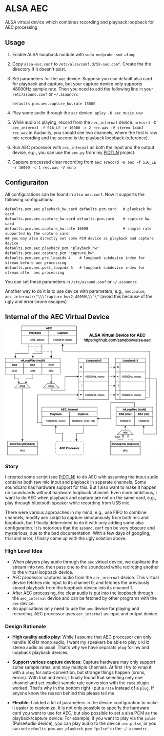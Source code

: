 # ALSA AEC
ALSA virtual device which combines recording and playback loopback for AEC processing

## Usage
1. Enable ALSA loopback module with `sudo modprobe snd-aloop`

2. Copy `alsa-aec.conf` to `/etc/alsa/conf.d/50-aec.conf`. Create the the directory if it doesn't exist.

3. Set parameters for the `aec` device. Suppose you use default alsa card for playback and capture, but your capture device only supports 48000Hz sample rate. Then you need to add the following line in your `/etc/asound.conf` or `~/.asoundrc`

   ```
   defaults.pcm.aec.capture_hw.rate 16000
   ```

3. Play some audio through the `aec` device: `aplay -D aec music.wav`
4. While audio is playing, record from the `aec_internal` device: `arecord -D aec_internal -f S16_LE -r 16000 -c 2 rec.wav -V stereo`. Load `rec.wav` in Audacity, you should see two channels, where the first is raw mic recording and the second is the playback loopback (reference).
5. Run AEC processor with `aec_internal` as both the input and the output device, e.g., you can use the `aec.py` from my [PiDTLN](https://github.com/SaneBow/PiDTLN) project.
6. Capture processed clear recording from `aec`: `arecord -D aec -f S16_LE -r 16000 -c 1 rec.wav -V mono`

## Configuraiton

All configurations can be found in `alsa-aec.conf`. Now it supports the following configuations:

```
defaults.pcm.aec.playback_hw.card defaults.pcm.card   # playback hw card 
defaults.pcm.aec.capture_hw.card defaults.pcm.card    # capture hw card
defaults.pcm.aec.capture_hw.rate 16000                # sample rate supported by the capture card
## you may also directly set some PCM device as playback and capture device
defaults.pcm.aec.playback_pcm "playback_hw"      
defaults.pcm.aec.capture_pcm "capture_hw"             
defaults.pcm.aec.pre_loopidx 4    # loopback subdevice index for stream before aec processing
defaults.pcm.aec.post_loopidx 5   # loopback subdevice index for stream after aec processing
```

You can set these parameters in `/etc/asound.conf` or `~/.asoundrc`

Another way to do it is to use device with parameters, e.g., `aec:pulse`, `aec_internal:\"\\\"capture_hw:2,48000\\\"\"`  (avoid this because of the ugly and error-prone escapes)

## Internal of the AEC Virtual Device

![workflow](workflow.png)

### Story

I created some script (see [PiDTLN](https://github.com/SaneBow/PiDTLN)) to do AEC with assuming the input audio contains both raw mic input and playback in separate channels. Some soundcard has hardware support for this. But I also want to make it happen on soundcards without hardware loopback channel. Even more ambitious, I want to do AEC when playback and capture are not on the same card, e.g., play through bluetooth speaker while recording from USB mic.

There were various approaches in my mind, e.g., use FIFO to combine channels, modify aec script to capture simutanously from both mic and loopback, but I finally determined to do it with only adding some alsa configuration. It is notorious that the `asound.conf` can be very obscure and mysterious, due to the bad documentation. With a few days of googling, trial and error, I finally came up with the ugly solution above.

### High Level Idea

* When players play audio through the `aec` virtual device, we duplicate the stream into two, then pass one to the soundcard while redircting another to the virtual loopback device.
* AEC processor captures audio from the `aec_internal` device. This virtual device fetches mic input to its channel 0, and fetches the previously stored playback from the loopback device into its channel 1.
* After AEC processing, the clear audio is put into the loopback through the `aec_internal` device and can be fetched by other programs with the `aec` device.
* So applications only need to use the `aec` device for playing and recording. AEC processor uses `aec_internal` as input and output device.

### Design Rationale

* **High quality audio play**: While I assume that AEC processor can only handle 16kHz mono audio,  I want my speakers be able to play $x$ kHz stereo audio as usual.  That's why we have separats `plug` for hw and loopback playback devices.

* **Support various capture devices**: Capture hardware may only support some sample rates, and may multiple channels. At first I try to wrap it with a `plug` for auto-convertion, but strange things happen (xruns, errors). With trial and error, I finally found that selecting only one channel and set explicit sample rate conversion with the `rate` plugin worked. That's why in the bottom right I put a `rate` instead of a `plug`. If anyone know the reason behind this please tell me.

* **Flexible**: I added a lot of parameters in the device configuration to make it easier to customize. It is not only possible to specify the hardware card you want to use for AEC, but also possible to set a alsa PCM as the playback/capture device. For example, if you want to play via the `pulse` (PulseAudio device), you can play audio to the device `aec:pulse`, or you can set `defaults.pcm.aec.playback_pcm "pulse"` in the `~/.asoundrc`.

  

